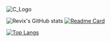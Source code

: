 ![C_Logo](https://user-images.githubusercontent.com/30447649/174354114-257c6647-6218-442c-b8f8-75056323a74b.png)


![Revix's GitHub stats](https://github-readme-stats.vercel.app/api?username=revix-0&show_icons=true&theme=solarized-light)
[![Readme Card](https://github-readme-stats.vercel.app/api/pin/?username=revix-0&repo=Programming_Languages&theme=solarized-light)](https://github.com/anuraghazra/github-readme-stats)

[![Top Langs](https://github-readme-stats.vercel.app/api/top-langs/?username=revix-0&layout=compact)](https://github.com/anuraghazra/github-readme-stats)

